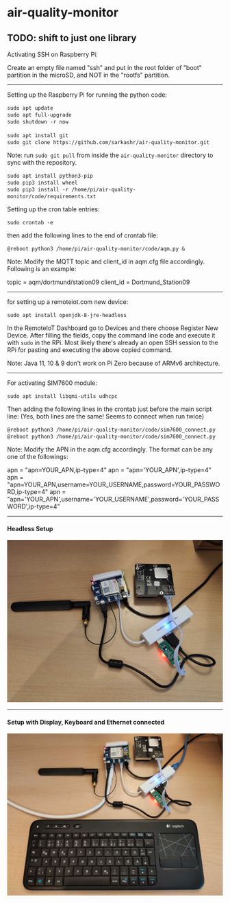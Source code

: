 # air-quality-monitor

TODO: shift to just one library
--------------------------------------------------------------------------------

Activating SSH on Raspberry Pi:

Create an empty file named "ssh" and put in the root folder of "boot" partition in the microSD, and NOT in the "rootfs" partition.

--------------------------------------------------------------------------------

Setting up the Raspberry Pi for running the python code:
```
sudo apt update
sudo apt full-upgrade
sudo shutdown -r now

sudo apt install git
sudo git clone https://github.com/sarkashr/air-quality-monitor.git
```
Note: run `sudo git pull` from inside the `air-quality-monitor` directory to sync with the repository.

```
sudo apt install python3-pip
sudo pip3 install wheel
sudo pip3 install -r /home/pi/air-quality-monitor/code/requirements.txt
```

Setting up the cron table entries:
```
sudo crontab -e
```
then add the following lines to the end of crontab file:
```
@reboot python3 /home/pi/air-quality-monitor/code/aqm.py &
```
Note: Modify the MQTT topic and client_id in aqm.cfg file accordingly. Following is an example:

topic = aqm/dortmund/station09
client_id = Dortmund_Station09

--------------------------------------------------------------------------------

for setting up a remoteiot.com new device:
```
sudo apt install openjdk-8-jre-headless
```

In the RemoteIoT Dashboard go to Devices and there choose Register New Device.
After filling the fields, copy the command line code and execute it with `sudo` in the RPi.
Most likely there's already an open SSH session to the RPi for pasting and executing the above copied command.

Note: Java 11, 10 & 9 don't work on Pi Zero because of ARMv6 architecture.

--------------------------------------------------------------------------------

For activating SIM7600 module:
```
sudo apt install libqmi-utils udhcpc
```
Then adding the following lines in the crontab just before the main script line:
(Yes, both lines are the same! Seems to connect when run twice)
```
@reboot python3 /home/pi/air-quality-monitor/code/sim7600_connect.py
@reboot python3 /home/pi/air-quality-monitor/code/sim7600_connect.py
```

Note: Modify the APN in the aqm.cfg accordingly. The format can be any one of the followings:

apn = "apn=YOUR_APN,ip-type=4"
apn = "apn='YOUR_APN',ip-type=4"
apn = "apn=YOUR_APN,username=YOUR_USERNAME,password=YOUR_PASSWORD,ip-type=4"
apn = "apn='YOUR_APN',username='YOUR_USERNAME',password='YOUR_PASSWORD',ip-type=4"

--------------------------------------------------------------------------------

#### Headless Setup
![Headless Setup](images/setup_headless.jpg)

--------------------------------------------------------------------------------

#### Setup with Display, Keyboard and Ethernet connected
![Setup with display, keyboard and ethernet](images/setup_with_ui.jpg)

